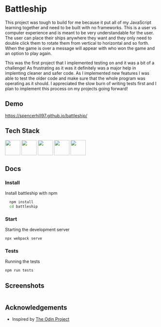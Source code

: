 
# Battleship

This project was tough to build for me because it put all of my JavaScript learning together and need to be built with no frameworks. This is a user vs computer experience and is meant to be very understandable for the user. The user can place their ships anywhere they want and they only need to double click them to rotate them from vertical to horizontal and so forth. When the game is over a message will appear with who won the game and an option to play again.

This was the first project that I implemented testing on and it was a bit of a challenge! As frustrating as it was it definitely was a major help in implenting cleaner and safer code. As I implemented new features I was able to test the older code and make sure that the whole program was operating as it should. I appreciated the slow burn of writing tests first and I plan to implement this process on my projects going forward!
## Demo

https://spencerhill97.github.io/battleship/


## Tech Stack

<div align="left">
<img src="https://cdn.jsdelivr.net/gh/devicons/devicon/icons/html5/html5-original.svg" width="50" height="50"/>
<img src="https://cdn.jsdelivr.net/gh/devicons/devicon/icons/css3/css3-original.svg" width="50" height="50" />
<img src="https://cdn.jsdelivr.net/gh/devicons/devicon/icons/javascript/javascript-original.svg" width="50" height="50">
<img src="https://cdn.jsdelivr.net/gh/devicons/devicon/icons/jest/jest-plain.svg" width="50" height="50"/>
<img src="https://cdn.jsdelivr.net/gh/devicons/devicon/icons/webpack/webpack-original-wordmark.svg" width="50" height="50"/>
          
          

          


## Docs

### Install

Install battleship with npm

```bash
  npm install
  cd battleship
```

### Start

Starting the development server

```bash
npx webpack serve

```

### Tests

Running the tests

```bash
npm run tests

```
    
## Screenshots

<img scr="https://github.com/spencerhill97/battleship/assets/113248092/59402c9c-92c9-4aac-a1af-9a74b984181d" />


## Acknowledgements

 - Inspired by [The Odin Project](https://www.theodinproject.com/lessons/node-path-javascript-weather-app](https://www.theodinproject.com/lessons/node-path-javascript-battleship)https://www.theodinproject.com/lessons/node-path-javascript-battleship)



